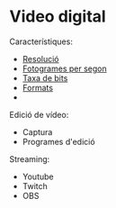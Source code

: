 # Video digital

Característiques:

- [Resolució](resolucion.md)
- [Fotogrames per segon](fps.md)
- [Taxa de bits](bitrate.md)
- [Formats](formatos-video.md)
-

Edició de vídeo:

- Captura
- Programes d'edició

Streaming:

- Youtube
- Twitch
- OBS